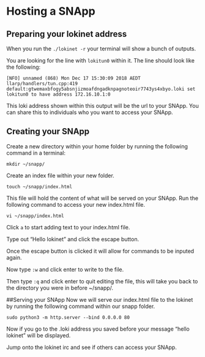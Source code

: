# Hosting a SNApp
## Preparing your lokinet address
When you run the `./lokinet -r` your terminal will show a bunch of outputs. 

You are looking for the line with `lokitun0` within it. The line should look like the following:

`
[NFO] unnamed (868) Mon Dec 17 15:30:09 2018 AEDT llarp/handlers/tun.cpp:419    default:gtwemaxbfogy5absnjizmoafdngadknpagnoteoir7743ys4xbyo.loki set lokitun0 to have address 172.16.10.1:0
`

This loki address shown within this output will be the url to your SNApp. You can share this to individuals who you want to access your SNApp.

## Creating your SNApp
Create a new directory within your home folder by running the following command in a terminal:

`mkdir ~/snapp/`

Create an index file within your new folder.


`touch ~/snapp/index.html`


This file will hold the content of what will be served on your SNApp. Run the following command to access your new index.html file.

`vi ~/snapp/index.html`

Click `a` to start adding text to your index.html file.

Type out “Hello lokinet” and click the escape button.

Once the escape button is clicked it will allow for commands to be inputed again.

Now type `:w` and click enter to write to the file.

Then type `:q` and click enter to quit editing the file, this will take you back to the directory you were in before ~/snapp/.

##Serving your SNApp
Now we will serve our index.html file to the lokinet by running the following command within our snapp folder.


`sudo python3 -m http.server --bind 0.0.0.0 80`

Now if you go to the .loki address you saved before your message “hello lokinet” will be displayed. 

Jump onto the lokinet irc and see if others can access your SNApp.
